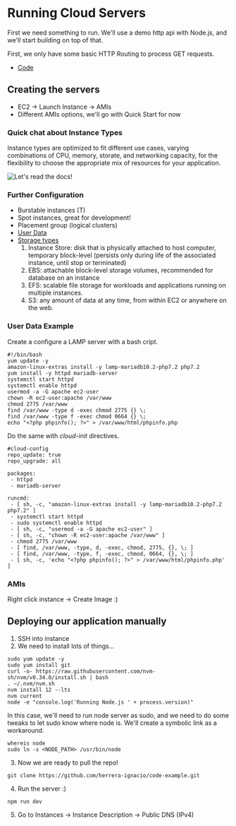 # Running Cloud Servers

First we need something to run. We'll use a demo http api with Node.js, and we'll start building on top of that.

First, we only have some basic HTTP Routing to process GET requests.

* [Code]()

## Creating the servers

* EC2 -> Launch Instance -> AMIs
* Different AMIs options, we'll go with Quick Start for now

### Quick chat about Instance Types

Instance types are optimized to fit different use cases, varying combinations of CPU, memory, storate, and networking capacity, for the flexibility to choose the appropriate mix of resources for your application.

![Let's read the docs!](https://aws.amazon.com/ec2/instance-types/)

### Further Configuration

* Burstable instances (T)
* Spot instances, great for development!
* Placement group (logical clusters)
* [User Data](https://docs.aws.amazon.com/AWSEC2/latest/UserGuide/user-data.html)
* [Storage types](https://docs.aws.amazon.com/AWSEC2/latest/UserGuide/Storage.html?icmpid=docs_ec2_console)
	1. Instance Store: disk that is physically attached to host computer, temporary block-level (persists only during life of the associated instance, until stop or terminated)
	2. EBS: attachable block-level storage volumes, recommended for database on an instance
	3. EFS: scalable file storage for workloads and applications running on multiple instances.
	4. S3: any amount of data at any time, from within EC2 or anywhere on the web.


### User Data Example

Create a configure a LAMP server with a bash cript.

```
#!/bin/bash
yum update -y
amazon-linux-extras install -y lamp-mariadb10.2-php7.2 php7.2
yum install -y httpd mariadb-server
systemctl start httpd
systemctl enable httpd
usermod -a -G apache ec2-user
chown -R ec2-user:apache /var/www
chmod 2775 /var/www
find /var/www -type d -exec chmod 2775 {} \;
find /var/www -type f -exec chmod 0664 {} \;
echo "<?php phpinfo(); ?>" > /var/www/html/phpinfo.php
```

Do the same with _cloud-init_ directives.

```
#cloud-config
repo_update: true
repo_upgrade: all

packages:
 - httpd
 - mariadb-server

runcmd:
 - [ sh, -c, "amazon-linux-extras install -y lamp-mariadb10.2-php7.2 php7.2" ]
 - systemctl start httpd
 - sudo systemctl enable httpd
 - [ sh, -c, "usermod -a -G apache ec2-user" ]
 - [ sh, -c, "chown -R ec2-user:apache /var/www" ]
 - chmod 2775 /var/www
 - [ find, /var/www, -type, d, -exec, chmod, 2775, {}, \; ]
 - [ find, /var/www, -type, f, -exec, chmod, 0664, {}, \; ]
 - [ sh, -c, 'echo "<?php phpinfo(); ?>" > /var/www/html/phpinfo.php' ]
```

### AMIs

Right click instance -> Create Image :)

## Deploying our application manually

1. SSH into instance
2. We need to install lots of things...

```
sudo yum update -y
sudo yum install git
curl -o- https://raw.githubusercontent.com/nvm-sh/nvm/v0.34.0/install.sh | bash
. ~/.nvm/nvm.sh
nvm install 12 --lts
nvm current
node -e "console.log('Running Node.js ' + process.version)"
```

In this case, we'll need to run node server as sudo, and we need to do some tweaks to let sudo know where node is. We'll create a symbolic link as a workaround.

```
whereis node
sudo ln -s <NODE_PATH> /usr/bin/node
```

3. Now we are ready to pull the repo!

```
git clone https://github.com/herrera-ignacio/code-example.git
```

4. Run the server :)

```
npm run dev
```

5. Go to Instances -> Instance Description -> Public DNS (IPv4)
